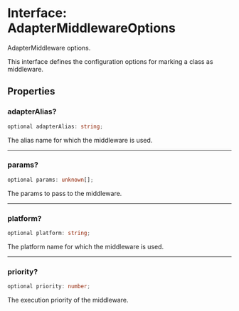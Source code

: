 # Interface: AdapterMiddlewareOptions

AdapterMiddleware options.

This interface defines the configuration options for marking a class as middleware.

## Properties

### adapterAlias?

```ts
optional adapterAlias: string;
```

The alias name for which the middleware is used.

***

### params?

```ts
optional params: unknown[];
```

The params to pass to the middleware.

***

### platform?

```ts
optional platform: string;
```

The platform name for which the middleware is used.

***

### priority?

```ts
optional priority: number;
```

The execution priority of the middleware.
